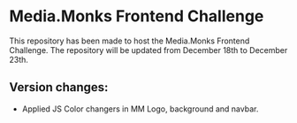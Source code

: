 # Media.Monks Frontend Challenge

This repository has been made to host the Media.Monks Frontend Challenge. The repository will be updated from December 18th to December 23th.

## Version changes:

- Applied JS Color changers in MM Logo, background and navbar.